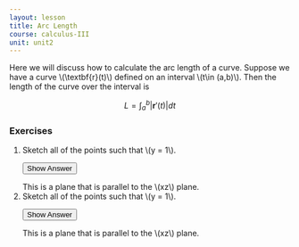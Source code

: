 ```yaml
---
layout: lesson
title: Arc Length
course: calculus-III
unit: unit2
---
```


Here we will discuss how to calculate the arc length of a curve. Suppose we have a curve \\(\textbf{r}(t)\\) defined on an interval \\(t\in (a,b)\\). Then the length of the curve over the interval is 

$$L = \int_a^b |\textbf{r}'(t)| dt$$


### Exercises

<ol>
<li> <div> Sketch all of the points such that \(y = 1\). </div>

<button onclick="myFunction('answer2')" class="answerButton">Show Answer</button>
<div  id="answer2" class="answer">
This is a plane that is parallel to the \(xz\) plane. 
</div> </li>
<li> <div> Sketch all of the points such that \(y = 1\). </div>

<button onclick="myFunction('answer2')" class="answerButton">Show Answer</button>
<div  id="answer2" class="answer">
This is a plane that is parallel to the \(xz\) plane. 
</div> </li>
</ol>